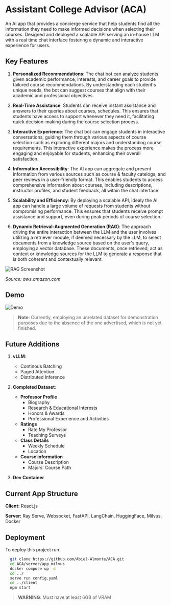 
# Assistant College Advisor (ACA)

An AI app that provides a concierge service that help students find all the information they need to make informed decisions when selecting their courses.
Designed and deployed a scalable API serving an in-house LLM with a real time chat interface fostering a dynamic and interactive experience for users.

## Key Features
1. **Personalized Recommendations**: The chat bot can analyze students' given academic performance, interests, and career goals to provide tailored course recommendations. By understanding each student's unique needs, the bot can suggest courses that align with their academic and professional objectives.

2. **Real-Time Assistance**: Students can receive instant assistance and answers to their queries about courses, schedules. This ensures that students have access to support whenever they need it, facilitating quick decision-making during the course selection process.

3. **Interactive Experience**: The chat bot can engage students in interactive conversations, guiding them through various aspects of course selection such as exploring different majors and understanding course requirements. This interactive experience makes the process more engaging and enjoyable for students, enhancing their overall satisfaction.

4. **Information Accessibility**: The AI app can aggregate and present information from various sources such as course & faculty catelogs, and peer reviews in a user-friendly format. This enables students to access comprehensive information about courses, including descriptions, instructor profiles, and student feedback, all within the chat interface.

5. **Scalability and Efficiency**: By deploying a scalable API, idealy the AI app can handle a large volume of requests from students without compromising performance. This ensures that students receive prompt assistance and support, even during peak periods of course selection.

6. **Dynamic Retrieval-Augmented Generation (RAG)**: The approach driving the entire interaction between the LLM and the user involves utilizing a retriever module, if deemed necessary by the LLM, to select documents from a knowledge source based on the user's query, employing a vector database. These documents, once retrieved, act as context or knowledge sources for the LLM to generate a response that is both coherent and contextually relevant.

![RAG Screenshot](https://docs.aws.amazon.com/images/sagemaker/latest/dg/images/jumpstart/jumpstart-fm-rag.jpg)

*Source: aws.amazon.com*

## Demo
![Demo](Fullstack_Update.gif)

>**Note**:
>Currently, employing an unrelated dataset for demonstration purposes due to the absence of the one advertised, which is not yet finished.

## Future Additions
1. **vLLM**:
    - Continous Batching
    - Paged Attention
    - Distributed Inference

2. **Completed Dataset**:
    - **Professor Profile**
        - Biography
        - Research & Educational Interests
        - Honors & Awards
        - Professional Experience and Activities
    - **Ratings**
        - Rate My Professor
        - Teaching Surveys
    - **Class Details**
        - Weekly Schedule
        - Location
    - **Course information**
        - Course Description 
        - Majors' Course Path
3. **Dev Container**

## Current App Structure

**Client:** React.js

**Server:** Ray Serve, Websocket, FastAPI, LangChain, HuggingFace, Milvus, Docker 


## Deployment

To deploy this project run

```bash
  git clone https://github.com/Abiel-Almonte/ACA.git
  cd ACA/server/app_milvus
  docker compose up -d
  cd ../
  serve run config.yaml
  cd ../client
  npm start
```
>**WARNING**:
>Must have at least 6GB of VRAM
